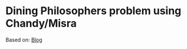 # Dining Philosophers problem using Chandy/Misra

Based on: [Blog](https://mariusbancila.ro/blog/2017/01/20/dining-philosophers-in-c11-chandy-misra-algorithm/?fbclid=IwAR28PMbYM0RKeZLu5TtqG34gH_zgnrIut7uJEK0sjDxkWb-KoZdrna8a-KE)
